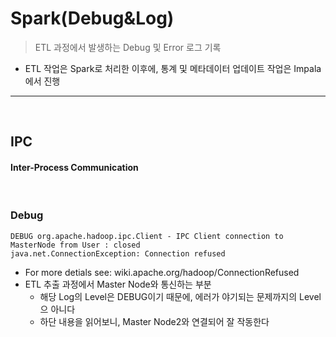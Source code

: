 # Spark(Debug&Log)
> ETL 과정에서 발생하는 Debug 및 Error 로그 기록
* ETL 작업은 Spark로 처리한 이후에, 통계 및 메타데이터 업데이트 작업은 Impala에서 진행

<hr>
<br>

## IPC
#### Inter-Process Communication

<br>

### Debug
```
DEBUG org.apache.hadoop.ipc.Client - IPC Client connection to MasterNode from User : closed
java.net.ConnectionException: Connection refused
```
* For more detials see: wiki.apache.org/hadoop/ConnectionRefused
* ETL 추출 과정에서 Master Node와 통신하는 부분
  * 해당 Log의 Level은 DEBUG이기 때문에, 에러가 야기되는 문제까지의 Level으 아니다
  * 하단 내용을 읽어보니, Master Node2와 연결되어 잘 작동한다

<br>
